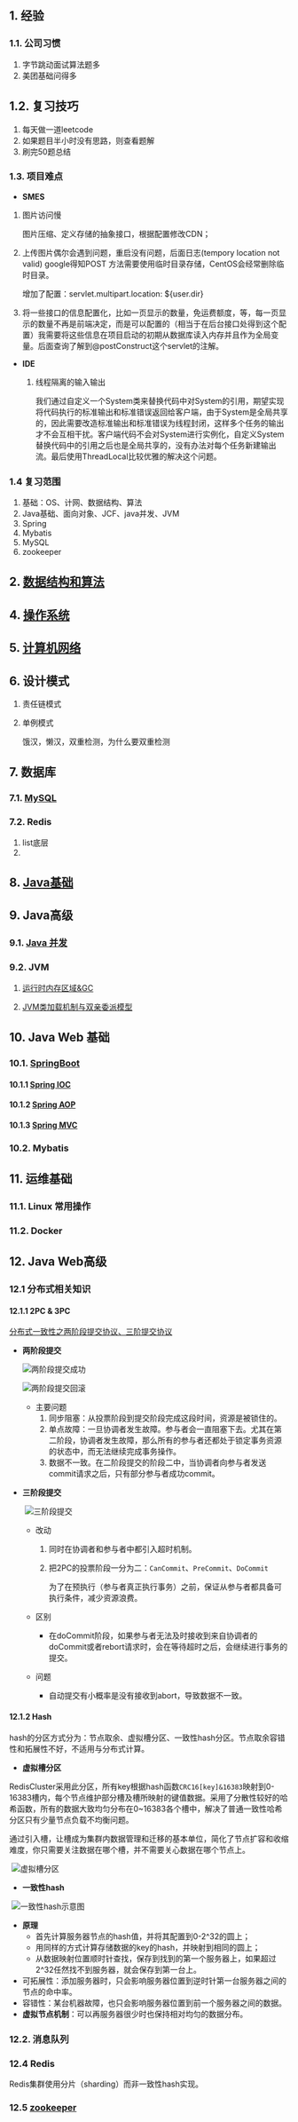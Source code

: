 ## 1. 经验

### 1.1. 公司习惯

1. 字节跳动面试算法题多
2. 美团基础问得多

## 1.2. 复习技巧

1. 每天做一道leetcode
2. 如果题目半小时没有思路，则查看题解
3. 刷完50题总结

### 1.3. 项目难点

+  **SMES**

  1. 图片访问慢

     图片压缩、定义存储的抽象接口，根据配置修改CDN；

  2. 上传图片偶尔会遇到问题，重启没有问题，后面日志(tempory location not valid) google得知POST 方法需要使用临时目录存储，CentOS会经常删除临时目录。

     增加了配置：servlet.multipart.location: ${user.dir}

  3. 将一些接口的信息配置化，比如一页显示的数量，免运费额度，等，每一页显示的数量不再是前端决定，而是可以配置的（相当于在后台接口处得到这个配置）我需要将这些信息在项目启动的初期从数据库读入内存并且作为全局变量。后面查询了解到@postConstruct这个servlet的注解。

+ **IDE**

  1. 线程隔离的输入输出

     我们通过自定义一个System类来替换代码中对System的引用，期望实现将代码执行的标准输出和标准错误返回给客户端，由于System是全局共享的，因此需要改造标准输出和标准错误为线程封闭，这样多个任务的输出才不会互相干扰。客户端代码不会对System进行实例化，自定义System替换代码中的引用之后也是全局共享的，没有办法对每个任务新建输出流。最后使用ThreadLocal比较优雅的解决这个问题。

### 1.4 复习范围

1. 基础：OS、计网、数据结构、算法
2. Java基础、面向对象、JCF、java并发、JVM
3. Spring
4. Mybatis
5. MySQL
6. zookeeper

## 2. [数据结构和算法](dataStructure&algorithm.md)

## 4. [操作系统](Operating_System.md)

## 5. [计算机网络](Computer_network.md)

## 6. 设计模式

1. 责任链模式

2. 单例模式

   饿汉，懒汉，双重检测，为什么要双重检测

## 7. 数据库

### 7.1. [MySQL](MySQL.md)

### 7.2. Redis

1. list底层
2. 

## 8. [Java基础](Java_basic.md)

## 9. Java高级

### 9.1. [Java 并发](Java_Concurrency.md)

### 9.2. JVM

1. [运行时内存区域&GC](JVM_memory&GC.md)

3. [JVM类加载机制与双亲委派模型](JVM_classLoader.md)

## 10. Java Web 基础

### 10.1. [SpringBoot](SpringBoot.md)

#### 10.1.1 [Spring IOC](Spring_IoC.md)

#### 10.1.2 [Spring AOP](Spring_AOP.md)

#### 10.1.3 [Spring MVC](Spring_MVC.md)

### 10.2. Mybatis

## 11. 运维基础

### 11.1. Linux 常用操作

### 11.2. Docker 

## 12. Java Web高级
### 12.1 分布式相关知识
#### 12.1.1 2PC & 3PC
[分布式一致性之两阶段提交协议、三阶提交协议](https://zhuanlan.zhihu.com/p/35616810)

+ **两阶段提交**

  ![两阶段提交成功](img/2pc_success.jpg)

  ![两阶段提交回滚](img/2pc_rollback.jpg)

  + 主要问题
    1. 同步阻塞：从投票阶段到提交阶段完成这段时间，资源是被锁住的。
    2. 单点故障：一旦协调者发生故障。参与者会一直阻塞下去。尤其在第二阶段，协调者发生故障，那么所有的参与者还都处于锁定事务资源的状态中，而无法继续完成事务操作。
    3. 数据不一致。在二阶段提交的阶段二中，当协调者向参与者发送commit请求之后，只有部分参与者成功commit。

+ **三阶段提交**

  ​	![三阶段提交](img/3pc_success.jpg)

  + 改动

    1. 同时在协调者和参与者中都引入超时机制。

    2. 把2PC的投票阶段一分为二：`CanCommit`、`PreCommit`、`DoCommit`

       为了在预执行（参与者真正执行事务）之前，保证从参与者都具备可执行条件，减少资源浪费。

  + 区别

    + 在doCommit阶段，如果参与者无法及时接收到来自协调者的doCommit或者rebort请求时，会在等待超时之后，会继续进行事务的提交。

  + 问题

    + 自动提交有小概率是没有接收到abort，导致数据不一致。

#### 12.1.2 Hash

hash的分区方式分为：节点取余、虚拟槽分区、一致性hash分区。节点取余容错性和拓展性不好，不适用与分布式计算。

+ **虚拟槽分区**

​	RedisCluster采用此分区，所有key根据hash函数`CRC16[key]&16383`映射到0-16383槽内，每个节点维护部分槽及槽所映射的键值数据。采用了分散性较好的哈希函数，所有的数据大致均匀分布在0~16383各个槽中，解决了普通一致性哈希分区只有少量节点负载不均衡问题。

通过引入槽，让槽成为集群内数据管理和迁移的基本单位，简化了节点扩容和收缩难度，你只需要关注数据在哪个槽，并不需要关心数据在哪个节点上。

​	![虚拟槽分区](img/virsual_slot_hash.png)

+ **一致性hash**

​		![一致性hash示意图](img/consistance_hash.png)

  + **原理**
    + 首先计算服务器节点的hash值，并将其配置到0-2^32的圆上；
    + 用同样的方式计算存储数据的key的hash，并映射到相同的圆上；
    + 从数据映射位置顺时针查找，保存到找到的第一个服务器上，如果超过2^32任然找不到服务器，就会保存到第一台上。
  + 可拓展性：添加服务器时，只会影响服务器位置到逆时针第一台服务器之间的节点的命中率。
  + 容错性：某台机器故障，也只会影响服务器位置到前一个服务器之间的数据。
  + **虚拟节点机制**：可以再服务器很少时也保持相对均匀的数据分布。

### 12.2. 消息队列

### 12.4 Redis 

Redis集群使用分片（sharding）而非一致性hash实现。

### 12.5 [zookeeper](zookeeper.md)